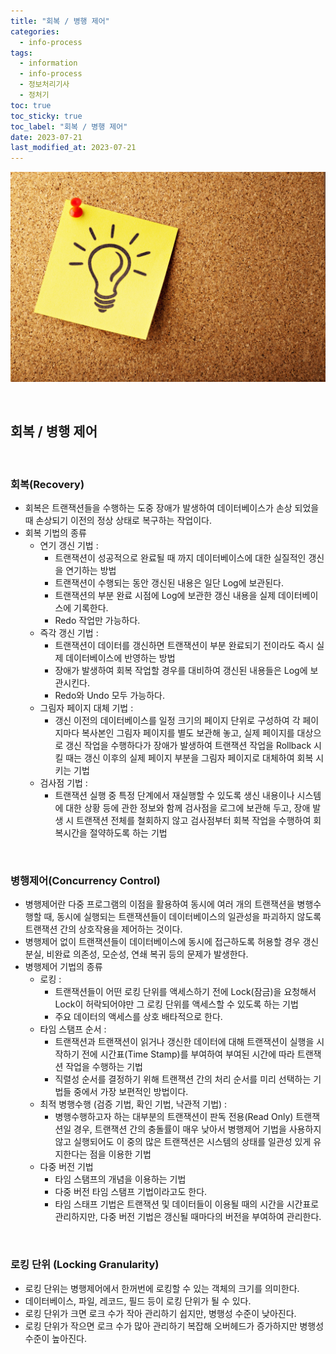 ```yaml
---
title: "회복 / 병행 제어"
categories:
  - info-process
tags:
  - information
  - info-process
  - 정보처리기사
  - 정처기
toc: true
toc_sticky: true
toc_label: "회복 / 병행 제어"
date: 2023-07-21
last_modified_at: 2023-07-21
---
```


![img](/images/cert8.jpg)

<br/>

## 회복 / 병행 제어

<br/>

### 회복(Recovery)

- 회복은 트랜잭션들을 수행하는 도중 장애가 발생하여 데이터베이스가 손상 되었을 때 손상되기 이전의 정상 상태로 복구하는 작업이다.
- 회복 기법의 종류
    - 연기 갱신 기법 :
        - 트랜잭션이 성공적으로 완료될 때 까지 데이터베이스에 대한 실질적인 갱신을 연기하는 방법
        - 트랜잭션이 수행되는 동안 갱신된 내용은 일단 Log에 보관된다.
        - 트랜잭션의 부분 완료 시점에 Log에 보관한 갱신 내용을 실제 데이터베이스에 기록한다.
        - Redo 작업만 가능하다.
    - 즉각 갱신 기법 :
        - 트랜잭션이 데이터를 갱신하면 트랜잭션이 부분 완료되기 전이라도 즉시 실제 데이터베이스에 반영하는 방법
        - 장애가 발생하여 회복 작업할 경우를 대비하여 갱신된 내용들은 Log에 보관시킨다.
        - Redo와 Undo 모두 가능하다.
    - 그림자 페이지 대체 기법 :
        - 갱신 이전의 데이터베이스를 일정 크기의 페이지 단위로 구성하여 각 페이지마다 복사본인 그림자 페이지를 별도 보관해 놓고, 실제 페이지를 대상으로 갱신 작업을 수행하다가 장애가 발생하여 트랜잭션 작업을 Rollback 시킬 때는 갱신 이후의 실제 페이지 부분을 그림자 페이지로 대체하여 회복 시키는 기법
    - 검사점 기법 :
        - 트랜잭션 실행 중 특정 단계에서 재실행할 수 있도록 생신 내용이나 시스템에 대한 상황 등에 관한 정보와 함께 검사점을 로그에 보관해 두고, 장애 발생 시 트랜잭션 전체를 철회하지 않고 검사점부터 회복 작업을 수행하여 회복시간을 절약하도록 하는 기법
        


<br/>

### 병행제어(Concurrency Control)

- 병행제어란 다중 프로그램의 이점을 활용하여 동시에 여러 개의 트랜잭션을 병행수행할 때, 동시에 실행되는 트랜잭션들이 데이터베이스의 일관성을 파괴하지 않도록 트랜잭션 간의 상호작용을 제어하는 것이다.
- 병행제어 없이 트랜잭션들이 데이터베이스에 동시에 접근하도록 허용할 경우 갱신분실, 비완료 의존성, 모순성, 연쇄 복귀 등의 문제가 발생한다.
- 병행제어 기법의 종류
    - 로킹 :
        - 트랜잭션들이 어떤 로킹 단위를 액세스하기 전에 Lock(잠금)을 요청해서 Lock이 허락되어야만 그 로킹 단위를 액세스할 수 있도록 하는 기법
        - 주요 데이터의 액세스를 상호 배타적으로 한다.
    - 타임 스탬프 순서 :
        - 트랜잭션과 트랜잭션이 읽거나 갱신한 데이터에 대해 트랜잭션이 실행을 시작하기 전에 시간표(Time Stamp)를 부여하여 부여된 시간에 따라 트랜잭션 작업을 수행하는 기법
        - 직렬성 순서를 결정하기 위해 트랜잭션 간의 처리 순서를 미리 선택하는 기법들 중에서 가장 보편적인 방법이다.
    - 최적 병행수행 (검증 기법, 확인 기법, 낙관적 기법) :
        - 병행수행하고자 하는 대부분의 트랜잭션이 판독 전용(Read Only) 트랜잭션일 경우, 트랜잭션 간의 충돌률이 매우 낮아서 병행제어 기법을 사용하지 않고 실행되어도 이 중의 많은 트랜잭션은 시스템의 상태를 일관성 있게 유지한다는 점을 이용한 기법
    - 다중 버전 기법
        - 타임 스탬프의 개념을 이용하는 기법
        - 다중 버전 타임 스탬프 기법이라고도 한다.
        - 타임 스태프 기법은 트랜잭션 및 데이터들이 이용될 때의 시간을 시간표로 관리하지만, 다중 버전 기법은 갱신될 때마다의 버전을 부여하여 관리한다.


<br/>

### 로킹 단위 (Locking Granularity)

- 로킹 단위는 병행제어에서 한꺼번에 로킹할 수 있는 객체의 크기를 의미한다.
- 데이터베이스, 파일, 레코드, 필드 등이 로킹 단위가 될 수 있다.
- 로킹 단위가 크면 로크 수가 작아 관리하기 쉽지만, 병행성 수준이 낮아진다.
- 로킹 단위가 작으면 로크 수가 많아 관리하기 복잡해 오버헤드가 증가하지만 병행성 수준이 높아진다.